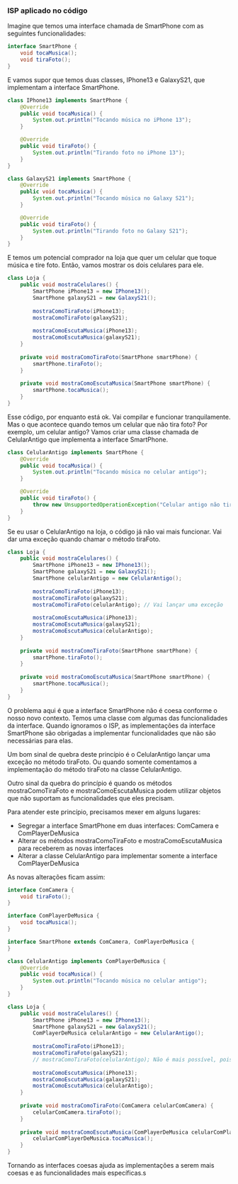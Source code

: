 ### ISP aplicado no código

Imagine que temos uma interface chamada de SmartPhone com as seguintes funcionalidades:

```java
interface SmartPhone {
    void tocaMusica();
    void tiraFoto();
}
```

E vamos supor que temos duas classes, IPhone13 e GalaxyS21, que implementam a interface SmartPhone.

```java
class IPhone13 implements SmartPhone {
    @Override
    public void tocaMusica() {
        System.out.println("Tocando música no iPhone 13");
    }

    @Override
    public void tiraFoto() {
        System.out.println("Tirando foto no iPhone 13");
    }
}

class GalaxyS21 implements SmartPhone {
    @Override
    public void tocaMusica() {
        System.out.println("Tocando música no Galaxy S21");
    }

    @Override
    public void tiraFoto() {
        System.out.println("Tirando foto no Galaxy S21");
    }
}
```

E temos um potencial comprador na loja que quer um celular que toque música e tire foto. Então, vamos mostrar os dois celulares para ele.

```java
class Loja {
    public void mostraCelulares() {
        SmartPhone iPhone13 = new IPhone13();
        SmartPhone galaxyS21 = new GalaxyS21();
        
        mostraComoTiraFoto(iPhone13);
        mostraComoTiraFoto(galaxyS21);
        
        mostraComoEscutaMusica(iPhone13);
        mostraComoEscutaMusica(galaxyS21);
    }
    
    private void mostraComoTiraFoto(SmartPhone smartPhone) {
        smartPhone.tiraFoto();
    }
    
    private void mostraComoEscutaMusica(SmartPhone smartPhone) {
        smartPhone.tocaMusica();
    }
}
```

Esse código, por enquanto está ok. Vai compilar e funcionar tranquilamente. Mas o que acontece quando temos um celular que não tira foto? Por exemplo, um celular antigo? Vamos criar uma classe chamada de CelularAntigo que implementa a interface SmartPhone.

```java
class CelularAntigo implements SmartPhone {
    @Override
    public void tocaMusica() {
        System.out.println("Tocando música no celular antigo");
    }

    @Override
    public void tiraFoto() {
        throw new UnsupportedOperationException("Celular antigo não tira foto");
    }
}
```

Se eu usar o CelularAntigo na loja, o código já não vai mais funcionar. Vai dar uma exceção quando chamar o método tiraFoto. 

```java
class Loja {
    public void mostraCelulares() {
        SmartPhone iPhone13 = new IPhone13();
        SmartPhone galaxyS21 = new GalaxyS21();
        SmartPhone celularAntigo = new CelularAntigo();
        
        mostraComoTiraFoto(iPhone13);
        mostraComoTiraFoto(galaxyS21);
        mostraComoTiraFoto(celularAntigo); // Vai lançar uma exceção
        
        mostraComoEscutaMusica(iPhone13);
        mostraComoEscutaMusica(galaxyS21);
        mostraComoEscutaMusica(celularAntigo);
    }
    
    private void mostraComoTiraFoto(SmartPhone smartPhone) {
        smartPhone.tiraFoto();
    }
    
    private void mostraComoEscutaMusica(SmartPhone smartPhone) {
        smartPhone.tocaMusica();
    }
}
```

O problema aqui é que a interface SmartPhone não é coesa conforme o nosso novo contexto. Temos uma classe com algumas das funcionalidades da interface. Quando ignoramos o ISP, as implementações da interface SmartPhone são obrigadas a implementar funcionalidades que não são necessárias para elas. 

Um bom sinal de quebra deste princípio é o CelularAntigo lançar uma exceção no método tiraFoto. Ou quando somente comentamos a implementação do método tiraFoto na classe CelularAntigo.

Outro sinal da quebra do princípio é quando os métodos mostraComoTiraFoto e mostraComoEscutaMusica podem utilizar objetos que não suportam as funcionalidades que eles precisam.

Para atender este princípio, precisamos mexer em alguns lugares:

* Segregar a interface SmartPhone em duas interfaces: ComCamera e ComPlayerDeMusica
* Alterar os métodos mostraComoTiraFoto e mostraComoEscutaMusica para receberem as novas interfaces
* Alterar a classe CelularAntigo para implementar somente a interface ComPlayerDeMusica

As novas alterações ficam assim:

```java
interface ComCamera {
    void tiraFoto();
}

interface ComPlayerDeMusica {
    void tocaMusica();
}

interface SmartPhone extends ComCamera, ComPlayerDeMusica {
}

class CelularAntigo implements ComPlayerDeMusica {
    @Override
    public void tocaMusica() {
        System.out.println("Tocando música no celular antigo");
    }
}

class Loja {
    public void mostraCelulares() {
        SmartPhone iPhone13 = new IPhone13();
        SmartPhone galaxyS21 = new GalaxyS21();
        ComPlayerDeMusica celularAntigo = new CelularAntigo();
        
        mostraComoTiraFoto(iPhone13);
        mostraComoTiraFoto(galaxyS21);
        // mostraComoTiraFoto(celularAntigo); Não é mais possível, pois celularAntigo não implementa ComCamera
        
        mostraComoEscutaMusica(iPhone13);
        mostraComoEscutaMusica(galaxyS21);
        mostraComoEscutaMusica(celularAntigo);
    }
    
    private void mostraComoTiraFoto(ComCamera celularComCamera) {
        celularComCamera.tiraFoto();
    }
    
    private void mostraComoEscutaMusica(ComPlayerDeMusica celularComPlayerDeMusica) {
        celularComPlayerDeMusica.tocaMusica();
    }
}
```
Tornando as interfaces coesas ajuda as implementações a serem mais coesas e as funcionalidades mais específicas.s